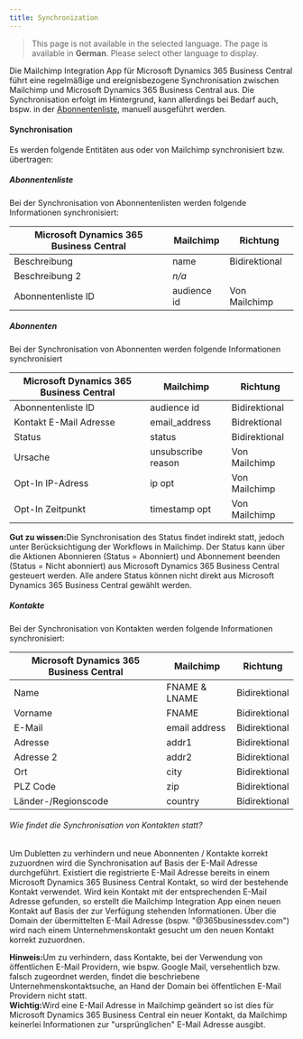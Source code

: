 ```yaml
---
title: Synchronization
---
```


> This page is not available in the selected language. The page is available in **German**. Please select other language to display.

Die Mailchimp Integration App für Microsoft Dynamics 365 Business Central führt eine regelmäßige und ereignisbezogene Synchronisation zwischen Mailchimp und Microsoft Dynamics 365 Business Central aus. Die Synchronisation erfolgt im Hintergrund, kann allerdings bei Bedarf auch, bspw. in der [Abonnentenliste](audience-lists.md), manuell ausgeführt werden.

#### Synchronisation

Es werden folgende Entitäten aus oder von Mailchimp synchronisiert bzw. übertragen:

##### Abonnentenliste

Bei der Synchronisation von Abonnentenlisten werden folgende Informationen synchronisiert:

| Microsoft Dynamics 365 Business Central | Mailchimp | Richtung |
| --- | --- | --- |
| Beschreibung | name | Bidirektional |
| Beschreibung 2 | _n/a_ |  |
| Abonnentenliste ID | audience id | Von Mailchimp |

##### Abonnenten

Bei der Synchronisation von Abonnenten werden folgende Informationen synchronisiert

| Microsoft Dynamics 365 Business Central | Mailchimp | Richtung |
| --- | --- | --- |
| Abonnentenliste ID | audience id | Bidirektional |
| Kontakt E-Mail Adresse | email_address | Bidrektional |
| Status | status | Bidirektional |
| Ursache | unsubscribe reason | Von Mailchimp |
| Opt-In IP-Adress | ip opt | Von Mailchimp |
| Opt-In Zeitpunkt | timestamp opt | Von Mailchimp |

<div class="alert alert-notice">
    <i class="fa-light fa-hand-point-up fa-lg" style="--fa-secondary-color: #FF0000; --fa-primary-color: #111111; --fa-secondary-opacity: 0.7"></i> <strong>Gut zu wissen:</strong>Die Synchronisation des Status findet indirekt statt, jedoch unter Berücksichtigung der Workflows in Mailchimp. Der Status kann über die Aktionen Abonnieren (Status = Abonniert) und Abonnement beenden (Status = Nicht abonniert) aus Microsoft Dynamics 365 Business Central gesteuert werden. Alle andere Status können nicht direkt aus Microsoft Dynamics 365 Business Central gewählt werden.
</div>

##### Kontakte

Bei der Synchronisation von Kontakten werden folgende Informationen synchronisiert:

| Microsoft Dynamics 365 Business Central | Mailchimp | Richtung |
| --- | --- | --- |
| Name | FNAME & LNAME | Bidirektional |
| Vorname | FNAME | Bidirektional |
| E-Mail | email address | Bidirektional |
| Adresse | addr1 | Bidirektional |
| Adresse 2 | addr2 | Bidirektional |
| Ort | city | Bidirektional |
| PLZ Code | zip | Bidirektional |
| Länder-/Regionscode | country | Bidirektional |

###### Wie findet die Synchronisation von Kontakten statt?
Um Dubletten zu verhindern und neue Abonnenten / Kontakte korrekt zuzuordnen wird die Synchronisation auf Basis der E-Mail Adresse durchgeführt. Existiert die registrierte E-Mail Adresse bereits in einem Microsoft Dynamics 365 Business Central Kontakt, so wird der bestehende Kontakt verwendet. Wird kein Kontakt mit der entsprechenden E-Mail Adresse gefunden, so erstellt die Mailchimp Integration App einen neuen Kontakt auf Basis der zur Verfügung stehenden Informationen. Über die Domain der übermittelten E-Mail Adresse (bspw. "@365businessdev.com") wird nach einem Unternehmenskontakt gesucht um den neuen Kontakt korrekt zuzuordnen.

<div class="alert alert-info">
    <i class="fa-duotone fa-thin fa-lightbulb fa-lg" style="--fa-secondary-color: #00b7c3; --fa-primary-color: #111111;"></i> <strong>Hinweis:</strong>Um zu verhindern, dass Kontakte, bei der Verwendung von öffentlichen E-Mail Providern, wie bspw. Google Mail, versehentlich bzw. falsch zugeordnet werden, findet die beschriebene Unternehmenskontaktsuche, an Hand der Domain bei öffentlichen E-Mail Providern nicht statt.
</div>

<div class="alert alert-warn">
    <i class="fa-light fa-triangle-exclamation fa-lg"></i> <strong>Wichtig:</strong>Wird eine E-Mail Adresse in Mailchimp geändert so ist dies für Microsoft Dynamics 365 Business Central ein neuer Kontakt, da Mailchimp keinerlei Informationen zur "ursprünglichen" E-Mail Adresse ausgibt.
</div>